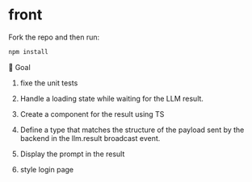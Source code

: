# front

Fork the repo and then run:

```bash
npm install
```

🎯 Goal

1. fixe the unit tests

2. Handle a loading state while waiting for the LLM result.

3. Create a component for the result using TS

4. Define a type that matches the structure of the payload sent by the backend in the llm.result broadcast event.

5. Display the prompt in the result

6. style login page
